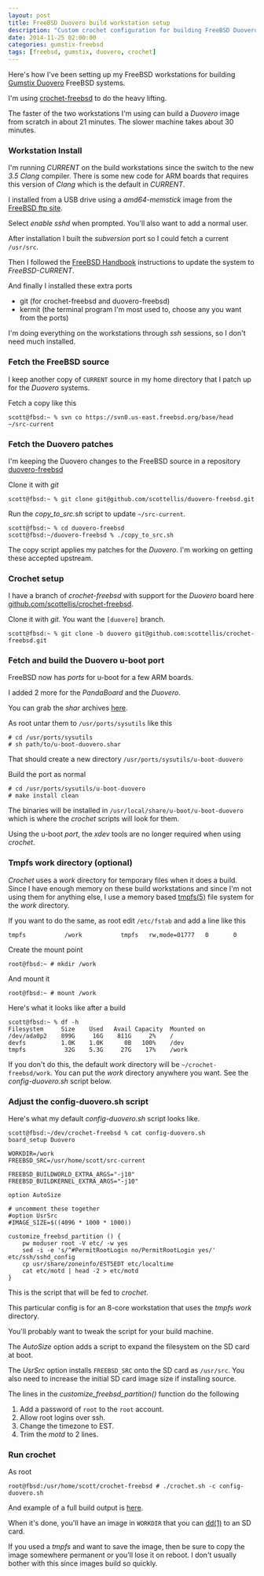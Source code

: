 ```yaml
---
layout: post
title: FreeBSD Duovero build workstation setup
description: "Custom crochet configuration for building FreeBSD Duovero systems"
date: 2014-11-25 02:00:00
categories: gumstix-freebsd
tags: [freebsd, gumstix, duovero, crochet]
---
```


Here's how I've been setting up my FreeBSD workstations for building [Gumstix Duovero][duovero] FreeBSD systems.

I'm using [crochet-freebsd][crochet] to do the heavy lifting.

The faster of the two workstations I'm using can build a *Duovero* image from scratch in about 21 minutes. The slower machine takes about 30 minutes.

### Workstation Install

I'm running *CURRENT* on the build workstations since the switch to the new *3.5 Clang* compiler. There is some new code for ARM boards that requires this version of *Clang* which is the default in *CURRENT*.

I installed from a USB drive using a *amd64-memstick* image from the [FreeBSD ftp site][freebsd-download].

Select *enable sshd* when prompted. You'll also want to add a normal user.

After installation I built the *subversion* port so I could fetch a current `/usr/src`.

Then I followed the [FreeBSD Handbook][fbsd-handbook-current-stable] instructions to update the system to *FreeBSD-CURRENT*. 

And finally I installed these extra ports

* git (for crochet-freebsd and duovero-freebsd)
* kermit (the terminal program I'm most used to, choose any you want from the ports)

I'm doing everything on the workstations through *ssh* sessions, so I don't need much installed.

### Fetch the FreeBSD source

I keep another copy of `CURRENT` source in my home directory that I patch up for the *Duovero* systems.  

Fetch a copy like this

    scott@fbsd:~ % svn co https://svn0.us-east.freebsd.org/base/head ~/src-current


### Fetch the Duovero patches

I'm keeping the Duovero changes to the FreeBSD source in a repository [duovero-freebsd][duovero-freebsd]

Clone it with *git*

    scott@fbsd:~ % git clone git@github.com/scottellis/duovero-freebsd.git

Run the *copy\_to\_src.sh* script to update `~/src-current`.

    scott@fbsd:~ % cd duovero-freebsd
    scott@fbsd:~/duovero-freebsd % ./copy_to_src.sh

The copy script applies my patches for the *Duovero*. I'm working on getting these accepted upstream.

### Crochet setup

I have a branch of *crochet-freebsd* with support for the *Duovero* board here [github.com/scottellis/crochet-freebsd][crochet-scottellis].

Clone it with *git*. You want the `[duovero]` branch.

    scott@fbsd:~ % git clone -b duovero git@github.com:scottellis/crochet-freebsd.git


### Fetch and build the Duovero u-boot port

FreeBSD now has *ports* for u-boot for a few ARM boards.

I added 2 more for the *PandaBoard* and the *Duovero*.

You can grab the *shar* archives [here][shar-download].

As root untar them to `/usr/ports/sysutils` like this

    # cd /usr/ports/sysutils
    # sh path/to/u-boot-duovero.shar

That should create a new directory `/usr/ports/sysutils/u-boot-duovero`

Build the port as normal

    # cd /usr/ports/sysutils/u-boot-duovero
    # make install clean

The binaries will be installed in `/usr/local/share/u-boot/u-boot-duovero` which is where the *crochet* scripts will look for them.

Using the u-boot *port*, the *xdev* tools are no longer required when using *crochet*.

### Tmpfs work directory (optional)

*Crochet* uses a *work* directory for temporary files when it does a build. Since I have enough memory on these build workstations and since I'm not using them for anything else, I use a memory based [tmpfs(5)][tmpfs] file system for the *work* directory.

If you want to do the same, as root edit `/etc/fstab` and add a line like this

    tmpfs           /work           tmpfs   rw,mode=01777   0       0

Create the mount point

    root@fbsd:~ # mkdir /work

And mount it

    root@fbsd:~ # mount /work

Here's what it looks like after a build

    scott@fbsd:~ % df -h
    Filesystem     Size    Used   Avail Capacity  Mounted on
    /dev/ada0p2    899G     16G    811G     2%    /
    devfs          1.0K    1.0K      0B   100%    /dev
    tmpfs           32G    5.3G     27G    17%    /work


If you don't do this, the default *work* directory will be `~/crochet-freebsd/work`. You can put the *work* directory anywhere you want. See the *config-duovero.sh* script below.


### Adjust the config-duovero.sh script

Here's what my default *config-duovero.sh* script looks like.

    scott@fbsd:~/dev/crochet-freebsd % cat config-duovero.sh
    board_setup Duovero

    WORKDIR=/work
    FREEBSD_SRC=/usr/home/scott/src-current

    FREEBSD_BUILDWORLD_EXTRA_ARGS="-j10"
    FREEBSD_BUILDKERNEL_EXTRA_ARGS="-j10"

    option AutoSize
    
    # uncomment these together
    #option UsrSrc
    #IMAGE_SIZE=$((4096 * 1000 * 1000))

    customize_freebsd_partition () {
        pw moduser root -V etc/ -w yes
        sed -i -e 's/^#PermitRootLogin no/PermitRootLogin yes/' etc/ssh/sshd_config
        cp usr/share/zoneinfo/EST5EDT etc/localtime
        cat etc/motd | head -2 > etc/motd
    }


This is the script that will be fed to *crochet*.

This particular config is for an 8-core workstation that uses the *tmpfs work* directory.

You'll probably want to tweak the script for your build machine.

The *AutoSize* option adds a script to expand the filesystem on the SD card at boot.

The *UsrSrc* option installs `FREEBSD_SRC` onto the SD card as `/usr/src`. You also need to increase the initial SD card image size if installing source.

The lines in the *customize\_freebsd\_partition()* function do the following

1. Add a password of `root` to the `root` account.
2. Allow root logins over ssh.
3. Change the timezone to EST.
4. Trim the *motd* to 2 lines.

### Run crochet

As root

    root@fbsd:/usr/home/scott/crochet-freebsd # ./crochet.sh -c config-duovero.sh

And example of a full build output is [here][crochet-build].

When it's done, you'll have an image in `WORKDIR` that you can [dd(1)][dd] to an SD card.

If you used a *tmpfs* and want to save the image, then be sure to copy the image somewhere permanent or you'll lose it on reboot. I don't usually bother with this since images build so quickly.

[duovero]: https://store.gumstix.com/index.php/category/43/
[crochet]: https://github.com/kientzle/crochet-freebsd
[freebsd-download]: ftp://ftp.freebsd.org/pub/FreeBSD/snapshots/amd64/amd64/ISO-IMAGES/11.0/
[fbsd-handbook-current-stable]: http://www.freebsd.org/doc/en_US.ISO8859-1/books/handbook/current-stable.html
[shar-download]: http://jumpnowtek.com/downloads/freebsd/ports
[crochet-scottellis]: https://github.com/scottellis/crochet-freebsd
[duovero-freebsd]: https://github.com/scottellis/duovero-freebsd
[tmpfs]: http://www.freebsd.org/cgi/man.cgi?query=tmpfs&apropos=0&sektion=0&manpath=FreeBSD+10.1-RELEASE&arch=default&format=html
[dd]: http://www.freebsd.org/cgi/man.cgi?query=dd&apropos=0&sektion=0&manpath=FreeBSD+10.1-RELEASE&arch=default&format=html
[crochet-build]: https://gist.github.com/scottellis/7cae83fe9584cd5f157a
